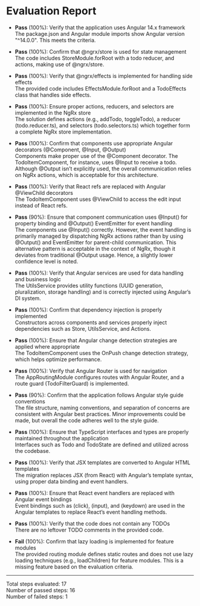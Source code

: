 # Evaluation Report

- **Pass** (100%): Verify that the application uses Angular 14.x framework  
  The package.json and Angular module imports show Angular version "^14.0.0". This meets the criteria.

- **Pass** (100%): Confirm that @ngrx/store is used for state management  
  The code includes StoreModule.forRoot with a todo reducer, and actions, making use of @ngrx/store.

- **Pass** (100%): Verify that @ngrx/effects is implemented for handling side effects  
  The provided code includes EffectsModule.forRoot and a TodoEffects class that handles side effects.

- **Pass** (100%): Ensure proper actions, reducers, and selectors are implemented in the NgRx store  
  The solution defines actions (e.g., addTodo, toggleTodo), a reducer (todo.reducer.ts), and selectors (todo.selectors.ts) which together form a complete NgRx store implementation.

- **Pass** (100%): Confirm that components use appropriate Angular decorators (@Component, @Input, @Output)  
  Components make proper use of the @Component decorator. The TodoItemComponent, for instance, uses @Input to receive a todo. Although @Output isn’t explicitly used, the overall communication relies on NgRx actions, which is acceptable for this architecture.

- **Pass** (100%): Verify that React refs are replaced with Angular @ViewChild decorators  
  The TodoItemComponent uses @ViewChild to access the edit input instead of React refs.

- **Pass** (90%): Ensure that component communication uses @Input() for property binding and @Output() EventEmitter for event handling  
  The components use @Input() correctly. However, the event handling is primarily managed by dispatching NgRx actions rather than by using @Output() and EventEmitter for parent-child communication. This alternative pattern is acceptable in the context of NgRx, though it deviates from traditional @Output usage. Hence, a slightly lower confidence level is noted.

- **Pass** (100%): Verify that Angular services are used for data handling and business logic  
  The UtilsService provides utility functions (UUID generation, pluralization, storage handling) and is correctly injected using Angular’s DI system.

- **Pass** (100%): Confirm that dependency injection is properly implemented  
  Constructors across components and services properly inject dependencies such as Store, UtilsService, and Actions.

- **Pass** (100%): Ensure that Angular change detection strategies are applied where appropriate  
  The TodoItemComponent uses the OnPush change detection strategy, which helps optimize performance.

- **Pass** (100%): Verify that Angular Router is used for navigation  
  The AppRoutingModule configures routes with Angular Router, and a route guard (TodoFilterGuard) is implemented.

- **Pass** (90%): Confirm that the application follows Angular style guide conventions  
  The file structure, naming conventions, and separation of concerns are consistent with Angular best practices. Minor improvements could be made, but overall the code adheres well to the style guide.

- **Pass** (100%): Ensure that TypeScript interfaces and types are properly maintained throughout the application  
  Interfaces such as Todo and TodoState are defined and utilized across the codebase.

- **Pass** (100%): Verify that JSX templates are converted to Angular HTML templates  
  The migration replaces JSX (from React) with Angular’s template syntax, using proper data binding and event handlers.

- **Pass** (100%): Ensure that React event handlers are replaced with Angular event bindings  
  Event bindings such as (click), (input), and (keydown) are used in the Angular templates to replace React’s event handling methods.

- **Pass** (100%): Verify that the code does not contain any TODOs  
  There are no leftover TODO comments in the provided code.

- **Fail** (100%): Confirm that lazy loading is implemented for feature modules  
  The provided routing module defines static routes and does not use lazy loading techniques (e.g., loadChildren) for feature modules. This is a missing feature based on the evaluation criteria.

---

Total steps evaluated: 17  
Number of passed steps: 16  
Number of failed steps: 1